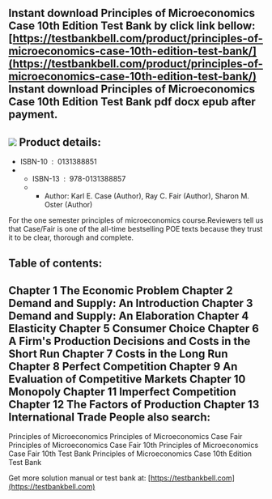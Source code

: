 Instant download **Principles of Microeconomics Case 10th Edition Test Bank** by click link bellow:  
[https://testbankbell.com/product/principles-of-microeconomics-case-10th-edition-test-bank/](https://testbankbell.com/product/principles-of-microeconomics-case-10th-edition-test-bank/)  
**Instant download Principles of Microeconomics Case 10th Edition Test Bank pdf docx epub after payment.**
----------------------------------------------------------------------------------------------------------


![](https://testbankbell.com/wp-content/uploads/2023/05/principles-of-microeconomics-case-fair-10th-tb.jpg)
**Product details:**
--------------------


* ISBN-10 ‏ : ‎ 0131388851
* * ISBN-13 ‏ : ‎ 978-0131388857
  * * Author: Karl E. Case (Author), Ray C. Fair (Author), Sharon M. Oster (Author)
   
For the one semester principles of microeconomics course.Reviewers tell us that Case/Fair is one of the all-time bestselling POE texts because they trust it to be clear, thorough and complete.


**Table of contents:**
----------------------


Chapter 1 The Economic Problem
Chapter 2 Demand and Supply: An Introduction
Chapter 3 Demand and Supply: An Elaboration
Chapter 4 Elasticity
Chapter 5 Consumer Choice
Chapter 6 A Firm's Production Decisions and Costs in the Short Run
Chapter 7 Costs in the Long Run
Chapter 8 Perfect Competition
Chapter 9 An Evaluation of Competitive Markets
Chapter 10 Monopoly
Chapter 11 Imperfect Competition
Chapter 12 The Factors of Production
Chapter 13 International Trade
**People also search:**
-----------------------


Principles of Microeconomics
Principles of Microeconomics Case Fair
Principles of Microeconomics Case Fair 10th
Principles of Microeconomics Case Fair 10th Test Bank
Principles of Microeconomics Case 10th Edition Test Bank

   Get more solution manual or test bank at: [https://testbankbell.com](https://testbankbell.com)

